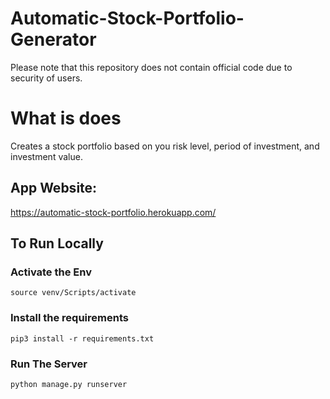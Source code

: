 # Automatic-Stock-Portfolio-Generator

Please note that this repository does not contain official code due to security of users.

# What is does

Creates a stock portfolio based on you risk level, period of investment, and investment value.

## App Website: 
https://automatic-stock-portfolio.herokuapp.com/


## To Run Locally

### Activate the Env

```
source venv/Scripts/activate
```

### Install the requirements

```
pip3 install -r requirements.txt
```


### Run The Server

```
python manage.py runserver
```

